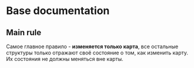# Base documentation

## Main rule

Самое главное правило - **изменяется только карта**, все остальные структуры только отражают своё состояние о том, как изменить карту. Их состояния не должны меняться вне карты.
